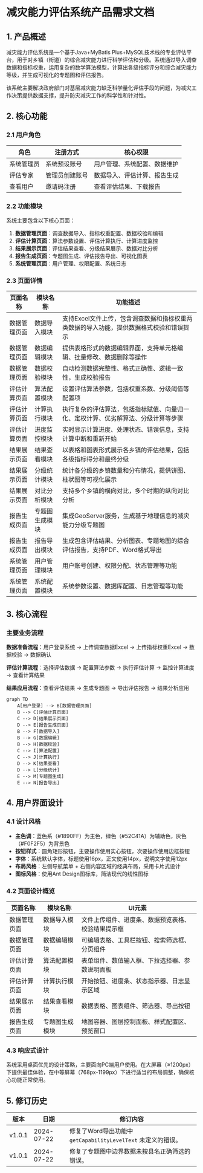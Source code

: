 # 减灾能力评估系统产品需求文档

## 1. 产品概述

减灾能力评估系统是一个基于Java+MyBatis Plus+MySQL技术栈的专业评估平台，用于对乡镇（街道）的综合减灾能力进行科学评估和分级。系统通过导入调查数据和指标权重，运用复杂的数学算法模型，计算出各级指标评分和综合减灾能力等级，并生成可视化的专题图和评估报告。

该系统主要解决政府部门对基层减灾能力缺乏科学量化评估手段的问题，为减灾工作决策提供数据支撑，提升防灾减灾工作的科学性和针对性。

## 2. 核心功能

### 2.1 用户角色

| 角色 | 注册方式 | 核心权限 |
|------|----------|----------|
| 系统管理员 | 系统预设账号 | 用户管理、系统配置、数据维护 |
| 评估专家 | 管理员创建账号 | 数据导入、评估计算、报告生成 |
| 查看用户 | 邀请码注册 | 查看评估结果、下载报告 |

### 2.2 功能模块

系统主要包含以下核心页面：
1. **数据管理页面**：调查数据导入、指标权重配置、数据校验和编辑
2. **评估计算页面**：算法参数设置、评估计算执行、计算进度监控
3. **结果展示页面**：评估结果查看、分级结果展示、数据对比分析
4. **报告生成页面**：专题图生成、评估报告导出、可视化图表
5. **系统管理页面**：用户管理、权限配置、系统日志

### 2.3 页面详情

| 页面名称 | 模块名称 | 功能描述 |
|----------|----------|----------|
| 数据管理页面 | 数据导入模块 | 支持Excel文件上传，包含调查数据和指标权重两类数据的导入功能，提供数据格式校验和错误提示 |
| 数据管理页面 | 数据编辑模块 | 提供表格形式的数据编辑界面，支持单元格编辑、批量修改、数据删除等操作 |
| 数据管理页面 | 数据校验模块 | 自动检测数据完整性、格式正确性、逻辑一致性，生成校验报告 |
| 评估计算页面 | 算法配置模块 | 设置评估算法参数，包括权重系数、分级阈值等配置项 |
| 评估计算页面 | 计算执行模块 | 执行复杂的评估算法，包括指标赋值、向量归一化、定权计算、优劣解算法、分级计算等步骤 |
| 评估计算页面 | 进度监控模块 | 实时显示计算进度、处理状态、错误信息，支持计算中断和重新开始 |
| 结果展示页面 | 结果查看模块 | 以表格和图表形式展示各乡镇的评估结果，包括各级指标得分和最终分级 |
| 结果展示页面 | 分级统计模块 | 统计各分级的乡镇数量和分布情况，提供饼图、柱状图等可视化展示 |
| 结果展示页面 | 对比分析模块 | 支持多个乡镇的横向对比，多个时期的纵向对比分析 |
| 报告生成页面 | 专题图生成模块 | 集成GeoServer服务，生成基于地理信息的减灾能力分级专题图 |
| 报告生成页面 | 报告导出模块 | 生成包含评估结果、分析图表、专题地图的综合评估报告，支持PDF、Word格式导出 |
| 系统管理页面 | 用户管理模块 | 用户账号创建、权限分配、状态管理等功能 |
| 系统管理页面 | 系统配置模块 | 系统参数设置、数据库配置、日志管理等功能 |

## 3. 核心流程

### 主要业务流程

**数据准备流程**：用户登录系统 → 上传调查数据Excel → 上传指标权重Excel → 数据校验 → 数据确认

**评估计算流程**：选择评估数据 → 配置算法参数 → 执行评估计算 → 监控计算进度 → 查看计算结果

**结果应用流程**：查看评估结果 → 生成专题图 → 导出评估报告 → 结果分析应用

```mermaid
graph TD
    A[用户登录] --> B[数据管理页面]
    B --> C[评估计算页面]
    C --> D[结果展示页面]
    D --> E[报告生成页面]
    B --> F[数据导入]
    B --> G[数据编辑]
    B --> H[数据校验]
    C --> I[算法配置]
    C --> J[计算执行]
    D --> K[结果查看]
    D --> L[分级统计]
    E --> M[专题图生成]
    E --> N[报告导出]
```

## 4. 用户界面设计

### 4.1 设计风格

- **主色调**：蓝色系（#1890FF）为主色，绿色（#52C41A）为辅助色，灰色（#F0F2F5）为背景色
- **按钮样式**：圆角矩形按钮，主要操作使用实心按钮，次要操作使用边框按钮
- **字体**：系统默认字体，标题使用16px，正文使用14px，说明文字使用12px
- **布局风格**：左侧导航菜单 + 右侧内容区域的经典布局，采用卡片式设计
- **图标风格**：使用Ant Design图标库，简洁现代的线性图标

### 4.2 页面设计概览

| 页面名称 | 模块名称 | UI元素 |
|----------|----------|--------|
| 数据管理页面 | 数据导入模块 | 文件上传组件、进度条、数据预览表格、校验结果提示框 |
| 数据管理页面 | 数据编辑模块 | 可编辑表格、工具栏按钮、搜索筛选框、分页组件 |
| 评估计算页面 | 算法配置模块 | 表单组件、数值输入框、下拉选择器、参数说明面板 |
| 评估计算页面 | 计算执行模块 | 开始按钮、进度条、状态指示器、日志显示区域 |
| 结果展示页面 | 结果查看模块 | 数据表格、图表组件、筛选器、导出按钮 |
| 报告生成页面 | 专题图生成模块 | 地图容器、图层控制面板、样式配置区、预览窗口 |

### 4.3 响应式设计

系统采用桌面优先的设计策略，主要面向PC端用户使用。在大屏幕（≥1200px）下提供最佳体验，在中等屏幕（768px-1199px）下进行适当的布局调整，确保核心功能正常使用。

## 5. 修订历史

| 版本 | 日期 | 修订内容 |
|------|----------|----------|
| v1.0.1 | 2024-07-22 | 修复了Word导出功能中 `getCapabilityLevelText` 未定义的错误。 |
| v1.0.1 | 2024-07-22 | 修复了专题图中边界数据未按县名正确筛选的错误。 |